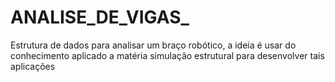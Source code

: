 # ANALISE_DE_VIGAS_
Estrutura de dados para analisar um braço robótico, a ideia é usar do conhecimento aplicado a matéria simulação estrutural para desenvolver tais aplicações
